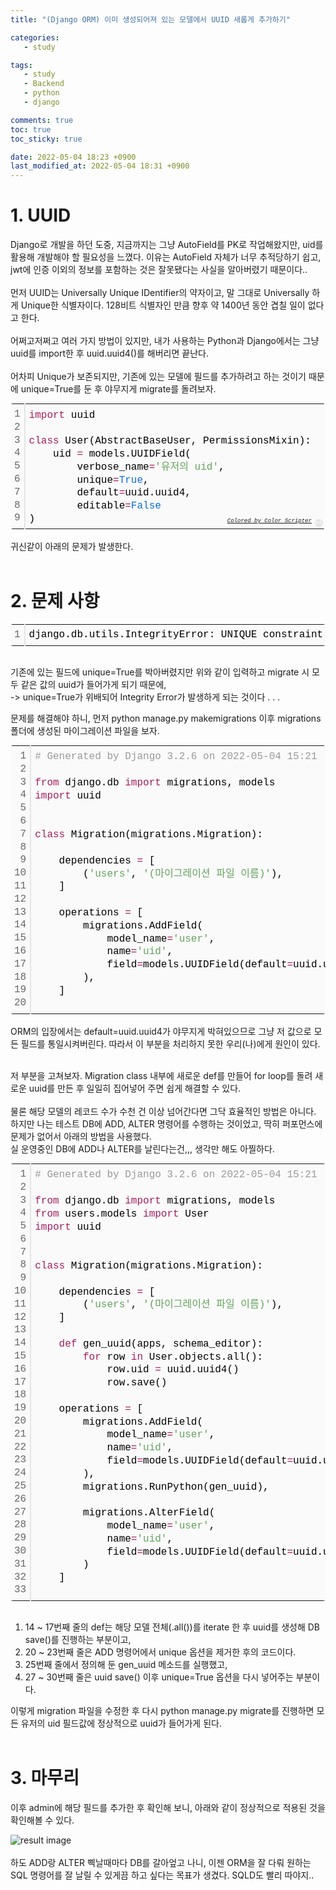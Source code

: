 ```yaml
---
title: "(Django ORM) 이미 생성되어져 있는 모델에서 UUID 새롭게 추가하기"

categories:
   - study

tags:
   - study
   - Backend
   - python
   - django

comments: true
toc: true
toc_sticky: true

date: 2022-05-04 18:23 +0900
last_modified_at: 2022-05-04 18:31 +0900
---
```


# 1. __UUID__

Django로 개발을 하던 도중, 지금까지는 그냥 AutoField를 PK로 작업해왔지만, uid를 활용해 개발해야 할 필요성을 느꼈다. 이유는 AutoField 자체가 너무 추적당하기 쉽고, jwt에 인증 이외의 정보를 포함하는 것은 잘못됐다는 사실을 알아버렸기 때문이다..<br/><br/>
먼저 UUID는 Universally Unique IDentifier의 약자이고, 말 그대로 Universally 하게 Unique한 식별자이다. 128비트 식별자인 만큼 향후 약 1400년 동안 겹칠 일이 없다고 한다.<br/><br/>
어쩌고저쩌고 여러 가지 방법이 있지만, 내가 사용하는 Python과 Django에서는 그냥 uuid를 import한 후 uuid.uuid4()를 해버리면 끝난다.<br><br/>
어차피 Unique가 보존되지만, 기존에 있는 모델에 필드를 추가하려고 하는 것이기 때문에 unique=True를 둔 후 야무지게 migrate를 돌려보자.<br/>
<div class="colorscripter-code" style="color:#010101;font-family:Consolas, 'Liberation Mono', Menlo, Courier, monospace !important; position:relative !important;overflow:auto"><table class="colorscripter-code-table" style="margin:0;padding:0;border:none;background-color:#fafafa;border-radius:4px;" cellspacing="0" cellpadding="0"><tr><td style="padding:6px;border-right:2px solid #e5e5e5"><div style="margin:0;padding:0;word-break:normal;text-align:right;color:#666;font-family:Consolas, 'Liberation Mono', Menlo, Courier, monospace !important;line-height:130%"><div style="line-height:130%">1</div><div style="line-height:130%">2</div><div style="line-height:130%">3</div><div style="line-height:130%">4</div><div style="line-height:130%">5</div><div style="line-height:130%">6</div><div style="line-height:130%">7</div><div style="line-height:130%">8</div><div style="line-height:130%">9</div></div></td><td style="padding:6px 0;text-align:left"><div style="margin:0;padding:0;color:#010101;font-family:Consolas, 'Liberation Mono', Menlo, Courier, monospace !important;line-height:130%"><div style="padding:0 6px; white-space:pre; line-height:130%"><span style="color:#a71d5d">import</span>&nbsp;uuid</div><div style="padding:0 6px; white-space:pre; line-height:130%">&nbsp;</div><div style="padding:0 6px; white-space:pre; line-height:130%"><span style="color:#a71d5d">class</span>&nbsp;User(AbstractBaseUser,&nbsp;PermissionsMixin):</div><div style="padding:0 6px; white-space:pre; line-height:130%">&nbsp;&nbsp;&nbsp;&nbsp;uid&nbsp;<span style="color:#0086b3"></span><span style="color:#a71d5d">=</span>&nbsp;models.UUIDField(</div><div style="padding:0 6px; white-space:pre; line-height:130%">&nbsp;&nbsp;&nbsp;&nbsp;&nbsp;&nbsp;&nbsp;&nbsp;verbose_name<span style="color:#0086b3"></span><span style="color:#a71d5d">=</span><span style="color:#63a35c">'유저의&nbsp;uid'</span>,</div><div style="padding:0 6px; white-space:pre; line-height:130%">&nbsp;&nbsp;&nbsp;&nbsp;&nbsp;&nbsp;&nbsp;&nbsp;unique<span style="color:#0086b3"></span><span style="color:#a71d5d">=</span><span style="color:#066de2">True</span>,</div><div style="padding:0 6px; white-space:pre; line-height:130%">&nbsp;&nbsp;&nbsp;&nbsp;&nbsp;&nbsp;&nbsp;&nbsp;default<span style="color:#0086b3"></span><span style="color:#a71d5d">=</span>uuid.uuid4,</div><div style="padding:0 6px; white-space:pre; line-height:130%">&nbsp;&nbsp;&nbsp;&nbsp;&nbsp;&nbsp;&nbsp;&nbsp;editable<span style="color:#0086b3"></span><span style="color:#a71d5d">=</span><span style="color:#066de2">False</span></div><div style="padding:0 6px; white-space:pre; line-height:130%">)</div></div><div style="text-align:right;margin-top:-13px;margin-right:5px;font-size:9px;font-style:italic"><a href="http://colorscripter.com/info#e" target="_blank" style="color:#e5e5e5text-decoration:none">Colored by Color Scripter</a></div></td><td style="vertical-align:bottom;padding:0 2px 4px 0"><a href="http://colorscripter.com/info#e" target="_blank" style="text-decoration:none;color:white"><span style="font-size:9px;word-break:normal;background-color:#e5e5e5;color:white;border-radius:10px;padding:1px">cs</span></a></td></tr></table></div>
<br/>
귀신같이 아래의 문제가 발생한다.
<br/><br/>

# 2. 문제 사항

<div class="colorscripter-code" style="color:#010101;font-family:Consolas, 'Liberation Mono', Menlo, Courier, monospace !important; position:relative !important;overflow:auto"><table class="colorscripter-code-table" style="margin:0;padding:0;border:none;background-color:#fafafa;border-radius:4px;" cellspacing="0" cellpadding="0"><tr><td style="padding:6px;border-right:2px solid #e5e5e5"><div style="margin:0;padding:0;word-break:normal;text-align:right;color:#666;font-family:Consolas, 'Liberation Mono', Menlo, Courier, monospace !important;line-height:130%"><div style="line-height:130%">1</div></div></td><td style="padding:6px 0;text-align:left"><div style="margin:0;padding:0;color:#010101;font-family:Consolas, 'Liberation Mono', Menlo, Courier, monospace !important;line-height:130%"><div style="padding:0 6px; white-space:pre; line-height:130%">django.db.utils.IntegrityError:&nbsp;UNIQUE&nbsp;constraint&nbsp;failed:</div></div></td><td style="vertical-align:bottom;padding:0 2px 4px 0"><a href="http://colorscripter.com/info#e" target="_blank" style="text-decoration:none;color:white"><span style="font-size:9px;word-break:normal;background-color:#e5e5e5;color:white;border-radius:10px;padding:1px">cs</span></a></td></tr></table></div><br/>

기존에 있는 필드에 unique=True를 박아버렸지만 위와 같이 입력하고 migrate 시 모두 같은 값의 uuid가 들어가게 되기 때문에,<br>-> unique=True가 위배되어 Integrity Error가 발생하게 되는 것이다 . . .<br/>

문제를 해결해야 하니, 먼저 python manage.py makemigrations 이후 migrations 폴더에 생성된 마이그레이션 파일을 보자.<br/>
<div class="colorscripter-code" style="color:#010101;font-family:Consolas, 'Liberation Mono', Menlo, Courier, monospace !important; position:relative !important;overflow:auto"><table class="colorscripter-code-table" style="margin:0;padding:0;border:none;background-color:#fafafa;border-radius:4px;" cellspacing="0" cellpadding="0"><tr><td style="padding:6px;border-right:2px solid #e5e5e5"><div style="margin:0;padding:0;word-break:normal;text-align:right;color:#666;font-family:Consolas, 'Liberation Mono', Menlo, Courier, monospace !important;line-height:130%"><div style="line-height:130%">1</div><div style="line-height:130%">2</div><div style="line-height:130%">3</div><div style="line-height:130%">4</div><div style="line-height:130%">5</div><div style="line-height:130%">6</div><div style="line-height:130%">7</div><div style="line-height:130%">8</div><div style="line-height:130%">9</div><div style="line-height:130%">10</div><div style="line-height:130%">11</div><div style="line-height:130%">12</div><div style="line-height:130%">13</div><div style="line-height:130%">14</div><div style="line-height:130%">15</div><div style="line-height:130%">16</div><div style="line-height:130%">17</div><div style="line-height:130%">18</div><div style="line-height:130%">19</div><div style="line-height:130%">20</div></div></td><td style="padding:6px 0;text-align:left"><div style="margin:0;padding:0;color:#010101;font-family:Consolas, 'Liberation Mono', Menlo, Courier, monospace !important;line-height:130%"><div style="padding:0 6px; white-space:pre; line-height:130%"><span style="color:#999999">#&nbsp;Generated&nbsp;by&nbsp;Django&nbsp;3.2.6&nbsp;on&nbsp;2022-05-04&nbsp;15:21</span></div><div style="padding:0 6px; white-space:pre; line-height:130%">&nbsp;</div><div style="padding:0 6px; white-space:pre; line-height:130%"><span style="color:#a71d5d">from</span>&nbsp;django.db&nbsp;<span style="color:#a71d5d">import</span>&nbsp;migrations,&nbsp;models</div><div style="padding:0 6px; white-space:pre; line-height:130%"><span style="color:#a71d5d">import</span>&nbsp;uuid</div><div style="padding:0 6px; white-space:pre; line-height:130%">&nbsp;</div><div style="padding:0 6px; white-space:pre; line-height:130%">&nbsp;</div><div style="padding:0 6px; white-space:pre; line-height:130%"><span style="color:#a71d5d">class</span>&nbsp;Migration(migrations.Migration):</div><div style="padding:0 6px; white-space:pre; line-height:130%">&nbsp;</div><div style="padding:0 6px; white-space:pre; line-height:130%">&nbsp;&nbsp;&nbsp;&nbsp;dependencies&nbsp;<span style="color:#0086b3"></span><span style="color:#a71d5d">=</span>&nbsp;[</div><div style="padding:0 6px; white-space:pre; line-height:130%">&nbsp;&nbsp;&nbsp;&nbsp;&nbsp;&nbsp;&nbsp;&nbsp;(<span style="color:#63a35c">'users'</span>,&nbsp;<span style="color:#63a35c">'(마이그레이션 파일 이름)'</span>),</div><div style="padding:0 6px; white-space:pre; line-height:130%">&nbsp;&nbsp;&nbsp;&nbsp;]</div><div style="padding:0 6px; white-space:pre; line-height:130%">&nbsp;</div><div style="padding:0 6px; white-space:pre; line-height:130%">&nbsp;&nbsp;&nbsp;&nbsp;operations&nbsp;<span style="color:#0086b3"></span><span style="color:#a71d5d">=</span>&nbsp;[</div><div style="padding:0 6px; white-space:pre; line-height:130%">&nbsp;&nbsp;&nbsp;&nbsp;&nbsp;&nbsp;&nbsp;&nbsp;migrations.AddField(</div><div style="padding:0 6px; white-space:pre; line-height:130%">&nbsp;&nbsp;&nbsp;&nbsp;&nbsp;&nbsp;&nbsp;&nbsp;&nbsp;&nbsp;&nbsp;&nbsp;model_name<span style="color:#0086b3"></span><span style="color:#a71d5d">=</span><span style="color:#63a35c">'user'</span>,</div><div style="padding:0 6px; white-space:pre; line-height:130%">&nbsp;&nbsp;&nbsp;&nbsp;&nbsp;&nbsp;&nbsp;&nbsp;&nbsp;&nbsp;&nbsp;&nbsp;name<span style="color:#0086b3"></span><span style="color:#a71d5d">=</span><span style="color:#63a35c">'uid'</span>,</div><div style="padding:0 6px; white-space:pre; line-height:130%">&nbsp;&nbsp;&nbsp;&nbsp;&nbsp;&nbsp;&nbsp;&nbsp;&nbsp;&nbsp;&nbsp;&nbsp;field<span style="color:#0086b3"></span><span style="color:#a71d5d">=</span>models.UUIDField(default<span style="color:#0086b3"></span><span style="color:#a71d5d">=</span>uuid.uuid4,&nbsp;unique<span style="color:#0086b3"></span><span style="color:#a71d5d">=</span><span style="color:#066de2">True</span>,&nbsp;verbose_name<span style="color:#0086b3"></span><span style="color:#a71d5d">=</span><span style="color:#63a35c">'유저&nbsp;uid'</span>),</div><div style="padding:0 6px; white-space:pre; line-height:130%">&nbsp;&nbsp;&nbsp;&nbsp;&nbsp;&nbsp;&nbsp;&nbsp;),</div><div style="padding:0 6px; white-space:pre; line-height:130%">&nbsp;&nbsp;&nbsp;&nbsp;]</div><div style="padding:0 6px; white-space:pre; line-height:130%">&nbsp;</div></div><div style="text-align:right;margin-top:-13px;margin-right:5px;font-size:9px;font-style:italic"><a href="http://colorscripter.com/info#e" target="_blank" style="color:#e5e5e5text-decoration:none">Colored by Color Scripter</a></div></td><td style="vertical-align:bottom;padding:0 2px 4px 0"><a href="http://colorscripter.com/info#e" target="_blank" style="text-decoration:none;color:white"><span style="font-size:9px;word-break:normal;background-color:#e5e5e5;color:white;border-radius:10px;padding:1px">cs</span></a></td></tr></table></div><br/>
ORM의 입장에서는 default=uuid.uuid4가 야무지게 박혀있으므로 그냥 저 값으로 모든 필드를 통일시켜버린다. 따라서 이 부분을 처리하지 못한 우리(나)에게 원인이 있다.<br><br>

저 부분을 고쳐보자. Migration class 내부에 새로운 def를 만들어 for loop를 돌려 새로운 uuid를 만든 후 일일히 집어넣어 주면 쉽게 해결할 수 있다.<br/><br/>
물론 해당 모델의 레코드 수가 수천 건 이상 넘어간다면 그닥 효율적인 방법은 아니다. 하지만 나는 테스트 DB에 ADD, ALTER 명령어를 수행하는 것이었고, 딱히 퍼포먼스에 문제가 없어서 아래의 방법을 사용했다.
<br/>
실 운영중인 DB에 ADD나 ALTER를 날린다는건,,, 생각만 해도 아찔하다.<br/>
<div class="colorscripter-code" style="color:#010101;font-family:Consolas, 'Liberation Mono', Menlo, Courier, monospace !important; position:relative !important;overflow:auto"><table class="colorscripter-code-table" style="margin:0;padding:0;border:none;background-color:#fafafa;border-radius:4px;" cellspacing="0" cellpadding="0"><tr><td style="padding:6px;border-right:2px solid #e5e5e5"><div style="margin:0;padding:0;word-break:normal;text-align:right;color:#666;font-family:Consolas, 'Liberation Mono', Menlo, Courier, monospace !important;line-height:130%"><div style="line-height:130%">1</div><div style="line-height:130%">2</div><div style="line-height:130%">3</div><div style="line-height:130%">4</div><div style="line-height:130%">5</div><div style="line-height:130%">6</div><div style="line-height:130%">7</div><div style="line-height:130%">8</div><div style="line-height:130%">9</div><div style="line-height:130%">10</div><div style="line-height:130%">11</div><div style="line-height:130%">12</div><div style="line-height:130%">13</div><div style="line-height:130%">14</div><div style="line-height:130%">15</div><div style="line-height:130%">16</div><div style="line-height:130%">17</div><div style="line-height:130%">18</div><div style="line-height:130%">19</div><div style="line-height:130%">20</div><div style="line-height:130%">21</div><div style="line-height:130%">22</div><div style="line-height:130%">23</div><div style="line-height:130%">24</div><div style="line-height:130%">25</div><div style="line-height:130%">26</div><div style="line-height:130%">27</div><div style="line-height:130%">28</div><div style="line-height:130%">29</div><div style="line-height:130%">30</div><div style="line-height:130%">31</div><div style="line-height:130%">32</div><div style="line-height:130%">33</div></div></td><td style="padding:6px 0;text-align:left"><div style="margin:0;padding:0;color:#010101;font-family:Consolas, 'Liberation Mono', Menlo, Courier, monospace !important;line-height:130%"><div style="padding:0 6px; white-space:pre; line-height:130%"><span style="color:#999999">#&nbsp;Generated&nbsp;by&nbsp;Django&nbsp;3.2.6&nbsp;on&nbsp;2022-05-04&nbsp;15:21</span></div><div style="padding:0 6px; white-space:pre; line-height:130%">&nbsp;</div><div style="padding:0 6px; white-space:pre; line-height:130%"><span style="color:#a71d5d">from</span>&nbsp;django.db&nbsp;<span style="color:#a71d5d">import</span>&nbsp;migrations,&nbsp;models</div><div style="padding:0 6px; white-space:pre; line-height:130%"><span style="color:#a71d5d">from</span>&nbsp;users.models&nbsp;<span style="color:#a71d5d">import</span>&nbsp;User</div><div style="padding:0 6px; white-space:pre; line-height:130%"><span style="color:#a71d5d">import</span>&nbsp;uuid</div><div style="padding:0 6px; white-space:pre; line-height:130%">&nbsp;</div><div style="padding:0 6px; white-space:pre; line-height:130%">&nbsp;</div><div style="padding:0 6px; white-space:pre; line-height:130%"><span style="color:#a71d5d">class</span>&nbsp;Migration(migrations.Migration):</div><div style="padding:0 6px; white-space:pre; line-height:130%">&nbsp;</div><div style="padding:0 6px; white-space:pre; line-height:130%">&nbsp;&nbsp;&nbsp;&nbsp;dependencies&nbsp;<span style="color:#0086b3"></span><span style="color:#a71d5d">=</span>&nbsp;[</div><div style="padding:0 6px; white-space:pre; line-height:130%">&nbsp;&nbsp;&nbsp;&nbsp;&nbsp;&nbsp;&nbsp;&nbsp;(<span style="color:#63a35c">'users'</span>,&nbsp;<span style="color:#63a35c">'(마이그레이션 파일 이름)'</span>),</div><div style="padding:0 6px; white-space:pre; line-height:130%">&nbsp;&nbsp;&nbsp;&nbsp;]</div><div style="padding:0 6px; white-space:pre; line-height:130%">&nbsp;</div><div style="padding:0 6px; white-space:pre; line-height:130%">&nbsp;&nbsp;&nbsp;&nbsp;<span style="color:#a71d5d">def</span>&nbsp;gen_uuid(apps,&nbsp;schema_editor):</div><div style="padding:0 6px; white-space:pre; line-height:130%">&nbsp;&nbsp;&nbsp;&nbsp;&nbsp;&nbsp;&nbsp;&nbsp;<span style="color:#a71d5d">for</span>&nbsp;row&nbsp;<span style="color:#a71d5d">in</span>&nbsp;User.objects.all():</div><div style="padding:0 6px; white-space:pre; line-height:130%">&nbsp;&nbsp;&nbsp;&nbsp;&nbsp;&nbsp;&nbsp;&nbsp;&nbsp;&nbsp;&nbsp;&nbsp;row.uid&nbsp;<span style="color:#0086b3"></span><span style="color:#a71d5d">=</span>&nbsp;uuid.uuid4()</div><div style="padding:0 6px; white-space:pre; line-height:130%">&nbsp;&nbsp;&nbsp;&nbsp;&nbsp;&nbsp;&nbsp;&nbsp;&nbsp;&nbsp;&nbsp;&nbsp;row.save()</div><div style="padding:0 6px; white-space:pre; line-height:130%">&nbsp;</div><div style="padding:0 6px; white-space:pre; line-height:130%">&nbsp;&nbsp;&nbsp;&nbsp;operations&nbsp;<span style="color:#0086b3"></span><span style="color:#a71d5d">=</span>&nbsp;[</div><div style="padding:0 6px; white-space:pre; line-height:130%">&nbsp;&nbsp;&nbsp;&nbsp;&nbsp;&nbsp;&nbsp;&nbsp;migrations.AddField(</div><div style="padding:0 6px; white-space:pre; line-height:130%">&nbsp;&nbsp;&nbsp;&nbsp;&nbsp;&nbsp;&nbsp;&nbsp;&nbsp;&nbsp;&nbsp;&nbsp;model_name<span style="color:#0086b3"></span><span style="color:#a71d5d">=</span><span style="color:#63a35c">'user'</span>,</div><div style="padding:0 6px; white-space:pre; line-height:130%">&nbsp;&nbsp;&nbsp;&nbsp;&nbsp;&nbsp;&nbsp;&nbsp;&nbsp;&nbsp;&nbsp;&nbsp;name<span style="color:#0086b3"></span><span style="color:#a71d5d">=</span><span style="color:#63a35c">'uid'</span>,</div><div style="padding:0 6px; white-space:pre; line-height:130%">&nbsp;&nbsp;&nbsp;&nbsp;&nbsp;&nbsp;&nbsp;&nbsp;&nbsp;&nbsp;&nbsp;&nbsp;field<span style="color:#0086b3"></span><span style="color:#a71d5d">=</span>models.UUIDField(default<span style="color:#0086b3"></span><span style="color:#a71d5d">=</span>uuid.uuid4,&nbsp;verbose_name<span style="color:#0086b3"></span><span style="color:#a71d5d">=</span><span style="color:#63a35c">'유저&nbsp;uid'</span>&nbsp;),</div><div style="padding:0 6px; white-space:pre; line-height:130%">&nbsp;&nbsp;&nbsp;&nbsp;&nbsp;&nbsp;&nbsp;&nbsp;),</div><div style="padding:0 6px; white-space:pre; line-height:130%">&nbsp;&nbsp;&nbsp;&nbsp;&nbsp;&nbsp;&nbsp;&nbsp;migrations.RunPython(gen_uuid),</div><div style="padding:0 6px; white-space:pre; line-height:130%">&nbsp;</div><div style="padding:0 6px; white-space:pre; line-height:130%">&nbsp;&nbsp;&nbsp;&nbsp;&nbsp;&nbsp;&nbsp;&nbsp;migrations.AlterField(</div><div style="padding:0 6px; white-space:pre; line-height:130%">&nbsp;&nbsp;&nbsp;&nbsp;&nbsp;&nbsp;&nbsp;&nbsp;&nbsp;&nbsp;&nbsp;&nbsp;model_name<span style="color:#0086b3"></span><span style="color:#a71d5d">=</span><span style="color:#63a35c">'user'</span>,</div><div style="padding:0 6px; white-space:pre; line-height:130%">&nbsp;&nbsp;&nbsp;&nbsp;&nbsp;&nbsp;&nbsp;&nbsp;&nbsp;&nbsp;&nbsp;&nbsp;name<span style="color:#0086b3"></span><span style="color:#a71d5d">=</span><span style="color:#63a35c">'uid'</span>,</div><div style="padding:0 6px; white-space:pre; line-height:130%">&nbsp;&nbsp;&nbsp;&nbsp;&nbsp;&nbsp;&nbsp;&nbsp;&nbsp;&nbsp;&nbsp;&nbsp;field<span style="color:#0086b3"></span><span style="color:#a71d5d">=</span>models.UUIDField(default<span style="color:#0086b3"></span><span style="color:#a71d5d">=</span>uuid.uuid4,&nbsp;unique<span style="color:#0086b3"></span><span style="color:#a71d5d">=</span><span style="color:#066de2">True</span>,&nbsp;verbose_name<span style="color:#0086b3"></span><span style="color:#a71d5d">=</span><span style="color:#63a35c">'유저&nbsp;uid'</span>)</div><div style="padding:0 6px; white-space:pre; line-height:130%">&nbsp;&nbsp;&nbsp;&nbsp;&nbsp;&nbsp;&nbsp;&nbsp;)</div><div style="padding:0 6px; white-space:pre; line-height:130%">&nbsp;&nbsp;&nbsp;&nbsp;]</div><div style="padding:0 6px; white-space:pre; line-height:130%">&nbsp;</div></div><div style="text-align:right;margin-top:-13px;margin-right:5px;font-size:9px;font-style:italic"><a href="http://colorscripter.com/info#e" target="_blank" style="color:#e5e5e5text-decoration:none">Colored by Color Scripter</a></div></td><td style="vertical-align:bottom;padding:0 2px 4px 0"><a href="http://colorscripter.com/info#e" target="_blank" style="text-decoration:none;color:white"><span style="font-size:9px;word-break:normal;background-color:#e5e5e5;color:white;border-radius:10px;padding:1px">cs</span></a></td></tr></table></div>
<br/>

1. 14 ~ 17번째 줄의 def는 해당 모델 전체(.all())를 iterate 한 후 uuid를 생성해 DB save()를 진행하는 부분이고,
2. 20 ~ 23번째 줄은 ADD 명령어에서 unique 옵션을 제거한 후의 코드이다.
3. 25번째 줄에서 정의해 둔 gen_uuid 메소드를 실행했고,
4. 27 ~ 30번째 줄은 uuid save() 이후 unique=True 옵션을 다시 넣어주는 부분이다.

이렇게 migration 파일을 수정한 후 다시 python manage.py migrate를 진행하면 모든 유저의 uid 필드값에 정상적으로 uuid가 들어가게 된다.<br/><br/>


# 3. 마무리
이후 admin에 해당 필드를 추가한 후 확인해 보니, 아래와 같이 정상적으로 적용된 것을 확인해볼 수 있다.<br/>

![result image](https://drive.google.com/uc?id=1EZLTYly5og686eMb-om0FaTvUO43omon)
<br/><br/>
하도 ADD랑 ALTER 삑날때마다 DB를 갈아엎고 나니, 이젠 ORM을 잘 다뤄 원하는 SQL 명령어를 잘 날릴 수 있게끔 하고 싶다는 목표가 생겼다. SQLD도 빨리 따야지..